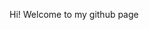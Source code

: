 Hi! Welcome to my github page


<!---
dkoevoet/dkoevoet is a ✨ special ✨ repository because its `README.md` (this file) appears on your GitHub profile.
You can click the Preview link to take a look at your changes.

Hi! I'm interested in cognitive neuroscience. I'll put up my code on here so it's accessible for everyone.

I am currently a PhD candidate at Utrecht University (https://www.uu.nl/staff/DKoevoet). 

--->
